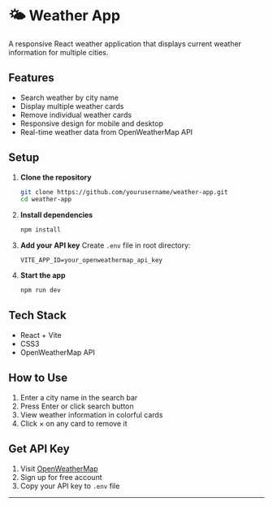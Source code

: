 # 🌤️ Weather App

A responsive React weather application that displays current weather information for multiple cities.

## Features

- Search weather by city name
- Display multiple weather cards
- Remove individual weather cards
- Responsive design for mobile and desktop
- Real-time weather data from OpenWeatherMap API

## Setup

1. **Clone the repository**
   ```bash
   git clone https://github.com/yourusername/weather-app.git
   cd weather-app
   ```

2. **Install dependencies**
   ```bash
   npm install
   ```

3. **Add your API key**
   Create `.env` file in root directory:
   ```env
   VITE_APP_ID=your_openweathermap_api_key
   ```

4. **Start the app**
   ```bash
   npm run dev
   ```

## Tech Stack

- React + Vite
- CSS3
- OpenWeatherMap API

## How to Use

1. Enter a city name in the search bar
2. Press Enter or click search button
3. View weather information in colorful cards
4. Click × on any card to remove it

## Get API Key

1. Visit [OpenWeatherMap](https://openweathermap.org/api)
2. Sign up for free account
3. Copy your API key to `.env` file

---

